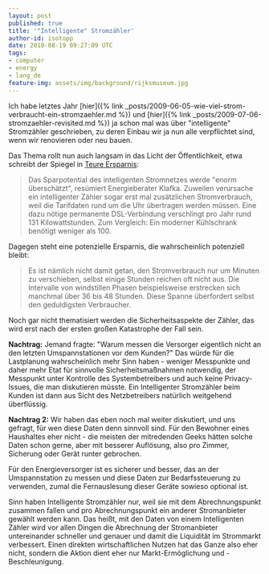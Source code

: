 ```yaml
---
layout: post
published: true
title: '"Intelligente" Stromzähler'
author-id: isotopp
date: 2010-08-19 09:27:09 UTC
tags:
- computer
- energy
- lang_de
feature-img: assets/img/background/rijksmuseum.jpg
---
```


Ich habe letztes Jahr 
[hier]({% link _posts/2009-06-05-wie-viel-strom-verbraucht-ein-stromzaehler.md %})
und
[hier]({% link _posts/2009-07-06-stromzaehler-revisited.md %})
ja schon mal was über "intelligente" Stromzähler geschrieben, zu deren Einbau wir ja nun alle verpflichtet sind, wenn wir renovieren oder neu bauen.

Das Thema rollt nun auch langsam in das Licht der Öffentlichkeit, etwa schreibt der Spiegel in [Teure Ersparnis](http://www.spiegel.de/spiegel/0,1518,711967,00.html):

> Das Sparpotential des intelligenten Stromnetzes werde "enorm überschätzt", resümiert Energieberater Klafka.
> Zuweilen verursache ein intelligenter Zähler sogar erst mal zusätzlichen Stromverbrauch, weil die Tarifdaten rund um die Uhr übertragen werden müssen. 
> Eine dazu nötige permanente DSL-Verbindung verschlingt pro Jahr rund 131 Kilowattstunden.
> Zum Vergleich: Ein moderner Kühlschrank benötigt weniger als 100.

Dagegen steht eine potenzielle Ersparnis, die wahrscheinlich potenziell bleibt: 

> Es ist nämlich nicht damit getan, den Stromverbrauch nur um Minuten zu verschieben, selbst einige Stunden reichen oft nicht aus.
> Die Intervalle von windstillen Phasen beispielsweise erstrecken sich manchmal über 36 bis 48 Stunden. 
> Diese Spanne überfordert selbst den geduldigsten Verbraucher.

Noch gar nicht thematisiert werden die Sicherheitsaspekte der Zähler, das wird erst nach der ersten großen Katastrophe der Fall sein.

**Nachtrag:** 
Jemand fragte: 
"Warum messen die Versorger eigentlich nicht an den letzten Umspannstationen vor dem Kunden?"
Das würde für die Lastplanung wahrscheinlich mehr Sinn haben - weniger Messpunkte und daher mehr Etat für
sinnvolle Sicherheitsmaßnahmen notwendig, der Messpunkt unter Kontrolle des Systembetreibers und auch keine Privacy-Issues, die man diskutieren müsste.
Ein Intelligenter Stromzähler beim Kunden ist dann aus Sicht des Netzbetreibers natürlich weitgehend überflüssig.

**Nachtrag 2:** 
Wir haben das eben noch mal weiter diskutiert, und uns gefragt, für wen diese Daten denn sinnvoll sind. 
Für den Bewohner eines Haushaltes eher nicht - die meisten der mitredenden Geeks hätten solche
Daten schon gerne, aber mit besserer Auflösung, also pro Zimmer, Sicherung oder Gerät runter gebrochen.

Für den Energieversorger ist es sicherer und besser, das an der Umspannstation zu messen und diese Daten zur Bedarfssteuerung zu verwenden, zumal die Fernauslesung dieser Geräte sowieso optional ist.

Sinn haben Intelligente Stromzähler nur, weil sie mit dem Abrechnungspunkt zusammen fallen und pro Abrechnungspunkt ein anderer Stromanbieter gewählt werden kann.
Das heißt, mit den Daten von einem Intelligenten Zähler wird vor allen Dingen die Abrechnung der Stromanbieter untereinander schneller und genauer und damit die Liquidität im Strommarkt verbessert. 
Einen direkten wirtschaftlichen Nutzen hat das Ganze also eher nicht, sondern die Aktion dient eher nur Markt-Ermöglichung und -Beschleunigung.
